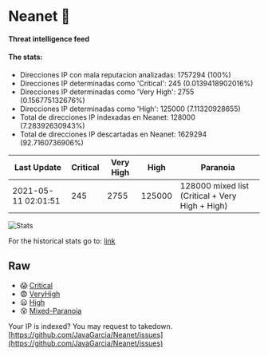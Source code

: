 # Neanet :hocho:
#### Threat intelligence feed
#### The stats:

- Direcciones IP con mala reputacion analizadas: 1757294 (100%)
- Direcciones IP determinadas como 'Critical':  245 (0.0139418902016%)
- Direcciones IP determinadas como 'Very High':  2755 (0.156775132676%)
- Direcciones IP determinadas como 'High':  125000 (7.11320928655)
- Total de direcciones IP indexadas en Neanet:  128000 (7.28392630943%)
- Total de direcciones IP descartadas en Neanet:  1629294 (92.7160736906%)

| Last Update | Critical | Very High | High | Paranoia |
| --- | --- | --- | --- | --- |
| 2021-05-11 02:01:51 | 245 | 2755 | 125000 | 128000 mixed list (Critical + Very High + High)|

![Stats](https://docs.google.com/spreadsheets/d/e/2PACX-1vSnaNMIXVabIpDJjufMlzH7poXnshF3mgd8Is1g9ytUEzVsP5my4Trn8f-xkoLLQ38xpL3HtmUexLo6/pubchart?oid=501124687&format=image)

For the historical stats go to: [link](/stats.csv)
## Raw
- :scream: [Critical](https://raw.githubusercontent.com/JavaGarcia/Neanet/master/blacklists/neanet_critical.txt)
- :fearful: [VeryHigh](https://raw.githubusercontent.com/JavaGarcia/Neanet/master/blacklists/neanet_veryHigh.txtt)
- :frowning: [High](https://raw.githubusercontent.com/JavaGarcia/Neanet/master/blacklists/neanet_high.txt)
- :dizzy_face: [Mixed-Paranoia](https://raw.githubusercontent.com/JavaGarcia/Neanet/master/blacklists/neanet_all.txt)


Your IP is indexed? You may request to takedown. [https://github.com/JavaGarcia/Neanet/issues](https://github.com/JavaGarcia/Neanet/issues)






































































































































































































































































































































































































































































































































































































































































































































































































































































































































































































































































































































































































































































































































































































































































































































































































































































































































































































































































































































































































































































































































































































































































































































































































































































































































































































































































































































































































































































































































































































































































































































































































































































































































































































































































































































































































































































































































































































































































































































































































































































































































































































































































































































































































































































































































































































































































































































































































































































































































































































































































































































































































































































































































































































































































































































































































































































































































































































































































































































































































































































































































































































































































































































































































































































